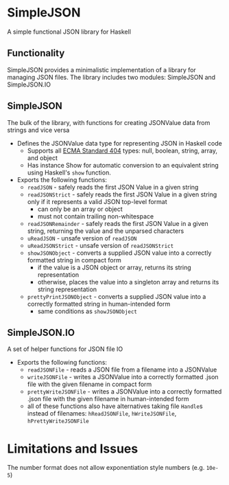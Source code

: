 # SimpleJSON
A simple functional JSON library for Haskell

## Functionality
SimpleJSON provides a minimalistic implementation of a library for managing JSON files. 
The library includes two modules: SimpleJSON and SimpleJSON.IO

## SimpleJSON
The bulk of the library, with functions for creating JSONValue data from strings and vice versa 
* Defines the JSONValue data type for representing JSON in Haskell code
  * Supports all [ECMA Standard 404](http://www.ecma-international.org/publications/files/ECMA-ST/ECMA-404.pdf) types: null, boolean, string, array, and object
  * Has instance Show for automatic conversion to an equivalent string using Haskell's `show` function.
* Exports the following functions:
  * `readJSON` - safely reads the first JSON Value in a given string
  * `readJSONStrict` - safely reads the first JSON Value in a given string only if it represents a valid JSON top-level format
    * can only be an array or object
    * must not contain trailing non-whitespace 
  * `readJSONRemainder` - safely reads the first JSON Value in a given string, returning the value and the unparsed characters
  * `uReadJSON` - unsafe version of `readJSON`
  * `uReadJSONStrict` - unsafe version of `readJSONStrict`
  * `showJSONObject` - converts a supplied JSON value into a correctly formatted string in compact form
    * if the value is a JSON object or array, returns its string representation
    * otherwise, places the value into a singleton array and returns its string representation
  * `prettyPrintJSONObject` - converts a supplied JSON value into a correctly formatted string in human-intended form
    * same conditions as `showJSONObject`

## SimpleJSON.IO
A set of helper functions for JSON file IO
* Exports the following functions:
  * `readJSONFile` - reads a JSON file from a filename into a JSONValue 
  * `writeJSONFile` - writes a JSONValue into a correctly formatted .json file with the given filename in compact form
  * `prettyWriteJSONFile` - writes a JSONValue into a correctly formatted .json file with the given filename in human-intended form
  * all of these functions also have alternatives taking file `Handle`s instead of filenames: `hReadJSONFile`, `hWriteJSONFile`, `hPrettyWriteJSONFile`

# Limitations and Issues
The number format does not allow exponentiation style numbers (e.g. `10e-5`)
